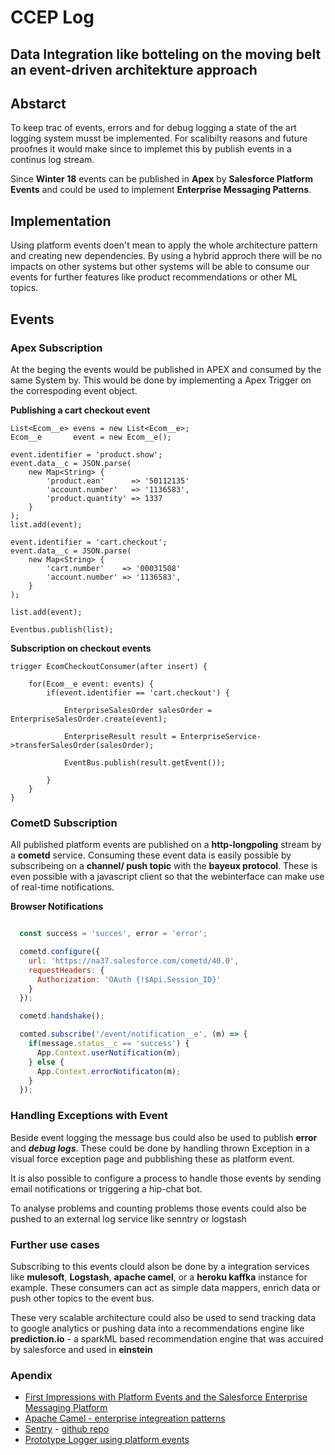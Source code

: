 # CCEP Log
## **Data Integration** like botteling on the moving belt <br/> an **event-driven** architekture approach

## Abstarct

To keep trac of events, errors and for debug logging a state of the art logging system musst be implemented. For scalibilty reasons and future proofnes it would make since to implemet this by publish events in a continus log stream.

Since **Winter 18** events can be published in **Apex** by **Salesforce Platform Events** and could be used to implement **Enterprise Messaging Patterns**.

## Implementation

Using platform events doen't mean to apply the whole architecture pattern and creating new dependencies. By using a hybrid approch there will be no impacts on other systems but other systems will be able to consume our events for further features like product recommendations or other ML topics.

## Events
### Apex Subscription

At the beging the events would be published in APEX and consumed by the same System by. This would be done by implementing a Apex Trigger on the correspoding event object.

**Publishing a cart checkout event**

````
List<Ecom__e> evens = new List<Ecom__e>;
Ecom__e       event = new Ecom__e();

event.identifier = 'product.show';
event.data__c = JSON.parse(
    new Map<String> {
        'product.ean'      => '50112135'
        'account.number'   => '1136583',
        'product.quantity' => 1337
    }
);
list.add(event);

event.identifier = 'cart.checkout';
event.data__c = JSON.parse(
    new Map<String> {
        'cart.number'    => '00031508'
        'account.number' => '1136583',
    }
);

list.add(event);

Eventbus.publish(list);
````

**Subscription on checkout events**
````
trigger EcomCheckoutConsumer(after insert) {

    for(Ecom__e event: events) {
        if(event.identifier == 'cart.checkout') {

            EnterpriseSalesOrder salesOrder = EnterpriseSalesOrder.create(event);

            EnterpriseResult result = EnterpriseService->transferSalesOrder(salesOrder);

            EventBus.publish(result.getEvent());

        }
    }
}
````

### CometD Subscription

All published platform events are published on a **http-longpoling** stream by a **cometd** service. Consuming these event data is easily possible by subscribeing on a **channel/ push topic** with the **bayeux protocol**. These is even possible with a javascript client so that the webinterface can make use of real-time notifications.

**Browser Notifications**
````javascript

  const success = 'succes', error = 'error';

  cometd.configure({
    url: 'https://na37.salesforce.com/cometd/40.0',
    requestHeaders: {
      Authorization: 'OAuth {!$Api.Session_ID}'
    }
  });

  cometd.handshake();

  comted.subscribe('/event/notification__e', (m) => {
    if(message.status__c == 'success') {
      App.Context.userNotification(m);
    } else {
      App.Context.errorNotificaton(m);
    }
  });
````
### Handling Exceptions with Event

Beside event logging the message bus could also be used to publish **error** and ***debug logs***. These could be done by handling thrown Exception in a visual force exception page and pubblishing these as platform event.

It is also possible to configure a process to handle those events by sending email notifications or triggering a hip-chat bot.

To analyse problems and counting problems those events could also be pushed to an external log service like senntry or logstash

### Further use cases

Subscribing to this events clould alson be done by a integration services like **mulesoft**, **Logstash**, **apache camel**, or a **heroku kaffka** instance for example. These consumers can act as simple data mappers, enrich data or push other topics to the event bus.

These very scalable architecture could also be used to send tracking data to google analytics or pushing data into a recommendations engine like **prediction.io** - a sparkML based recommendation engine that was accuired by salesforce and used in **einstein**


### Apendix

- [First Impressions with Platform Events and the Salesforce Enterprise Messaging Platform](https://developer.salesforce.com/blogs/developer-relations/2017/05/first-impressions-platform-events-salesforce-enterprise-messaging-platform.html)
-  [Apache Camel - enterprise integreation patterns](http://camel.apache.org/enterprise-integration-patterns.html)
- [Sentry](https://sentry.io/welcome/) - [github repo](https://github.com/getsentry/sentry)
- [Prototype Logger using platform events](https://github.com/pelim/apex-platform-event-log)